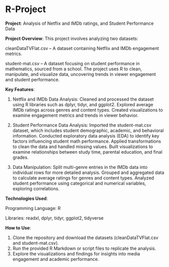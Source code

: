 # R-Project
**Project**: Analysis of Netflix and IMDb ratings, and Student Performance Data

**Project Overview**:
This project involves analyzing two datasets:

cleanDataTVFlat.csv – A dataset containing Netflix and IMDb engagement metrics.

student-mat.csv – A dataset focusing on student performance in mathematics, sourced from a school.
The project uses R to clean, manipulate, and visualize data, uncovering trends in viewer engagement and student performance.

**Key Features**:
1. Netflix and IMDb Data Analysis: 
Cleaned and processed the dataset using R libraries such as dplyr, tidyr, and ggplot2.
Explored average IMDb ratings across genres and content types.
Created visualizations to examine engagement metrics and trends in viewer behavior.

2. Student Performance Data Analysis: 
Imported the student-mat.csv dataset, which includes student demographic, academic, and behavioral information.
Conducted exploratory data analysis (EDA) to identify key factors influencing student math performance.
Applied transformations to clean the data and handled missing values.
Built visualizations to examine relationships between study time, parental education, and final grades.

3. Data Manipulation: 
Split multi-genre entries in the IMDb data into individual rows for more detailed analysis.
Grouped and aggregated data to calculate average ratings for genres and content types.
Analyzed student performance using categorical and numerical variables, exploring correlations.

**Technologies Used**:

Programming Language: R

Libraries: readxl, dplyr, tidyr, ggplot2, tidyverse

**How to Use**:

1) Clone the repository and download the datasets (cleanDataTVFlat.csv and student-mat.csv).
2) Run the provided R Markdown or script files to replicate the analysis.
3) Explore the visualizations and findings for insights into media engagement and academic performance.

